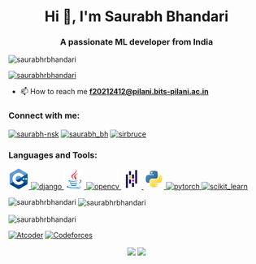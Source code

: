 <h1 align="center">Hi 👋, I'm Saurabh Bhandari</h1>
<h3 align="center">A passionate ML developer from India</h3>

<p align="left"> <img src="https://komarev.com/ghpvc/?username=saurabhrbhandari&label=Profile%20views&color=0e75b6&style=flat" alt="saurabhrbhandari" /> </p>

<p align="left"> <a href="https://github.com/ryo-ma/github-profile-trophy"><img src="https://github-profile-trophy.vercel.app/?username=saurabhrbhandari" alt="saurabhrbhandari" /></a> </p>

- 📫 How to reach me **f20212412@pilani.bits-pilani.ac.in**

<h3 align="left">Connect with me:</h3>
<p align="left">
<a href="https://linkedin.com/in/saurabh-nsk" target="blank"><img align="center" src="https://raw.githubusercontent.com/rahuldkjain/github-profile-readme-generator/master/src/images/icons/Social/linked-in-alt.svg" alt="saurabh-nsk" height="30" width="40" /></a>
<a href="https://www.codechef.com/users/saurabh_bh" target="blank"><img align="center" src="https://cdn.jsdelivr.net/npm/simple-icons@3.1.0/icons/codechef.svg" alt="saurabh_bh" height="30" width="40" /></a>
<a href="https://codeforces.com/profile/sirbruce" target="blank"><img align="center" src="https://raw.githubusercontent.com/rahuldkjain/github-profile-readme-generator/master/src/images/icons/Social/codeforces.svg" alt="sirbruce" height="30" width="40" /></a>
</p>

<h3 align="left">Languages and Tools:</h3>
<p align="left"> <a href="https://www.w3schools.com/cpp/" target="_blank" rel="noreferrer"> <img src="https://raw.githubusercontent.com/devicons/devicon/master/icons/cplusplus/cplusplus-original.svg" alt="cplusplus" width="40" height="40"/> </a> <a href="https://www.djangoproject.com/" target="_blank" rel="noreferrer"> <img src="https://cdn.worldvectorlogo.com/logos/django.svg" alt="django" width="40" height="40"/> </a> <a href="https://www.java.com" target="_blank" rel="noreferrer"> <img src="https://raw.githubusercontent.com/devicons/devicon/master/icons/java/java-original.svg" alt="java" width="40" height="40"/> </a> <a href="https://opencv.org/" target="_blank" rel="noreferrer"> <img src="https://www.vectorlogo.zone/logos/opencv/opencv-icon.svg" alt="opencv" width="40" height="40"/> </a> <a href="https://pandas.pydata.org/" target="_blank" rel="noreferrer"> <img src="https://raw.githubusercontent.com/devicons/devicon/2ae2a900d2f041da66e950e4d48052658d850630/icons/pandas/pandas-original.svg" alt="pandas" width="40" height="40"/> </a> <a href="https://www.python.org" target="_blank" rel="noreferrer"> <img src="https://raw.githubusercontent.com/devicons/devicon/master/icons/python/python-original.svg" alt="python" width="40" height="40"/> </a> <a href="https://pytorch.org/" target="_blank" rel="noreferrer"> <img src="https://www.vectorlogo.zone/logos/pytorch/pytorch-icon.svg" alt="pytorch" width="40" height="40"/> </a> <a href="https://scikit-learn.org/" target="_blank" rel="noreferrer"> <img src="https://upload.wikimedia.org/wikipedia/commons/0/05/Scikit_learn_logo_small.svg" alt="scikit_learn" width="40" height="40"/> </a> </p>

<p><img align="left" src="https://github-readme-stats.vercel.app/api/top-langs?username=saurabhrbhandari&show_icons=true&locale=en&layout=compact" alt="saurabhrbhandari" /></p>

<p>&nbsp;<img align="center" src="https://github-readme-stats.vercel.app/api?username=saurabhrbhandari&show_icons=true&locale=en" alt="saurabhrbhandari" /></p>

<p><img align="center" src="https://github-readme-streak-stats.herokuapp.com/?user=saurabhrbhandari&" alt="saurabhrbhandari" /></p>

[![Atcoder](https://badges.joonhyung.xyz/atcoder/SiRBruce.svg)](https://atcoder.jp/users/SiRBruce)
[![Codeforces](https://badges.joonhyung.xyz/codeforces/SiRBruce.svg)](https://codeforces.com/profile/sirbruce)

<!-- User Stats -->
<p align="center">
  <img align="center" src="https://img.shields.io/github/followers/SaurabhRBhandari?style=social" />  
  <img align="center" src="https://visitor-badge.laobi.icu/badge?page_id=SaurabhRBhandari.visitor-badge" />
</p>


<!---
SaurabhRBhandari/SaurabhRBhandari is a ✨ special ✨ repository because its `README.md` (this file) appears on your GitHub profile.
You can click the Preview link to take a look at your changes.
--->
